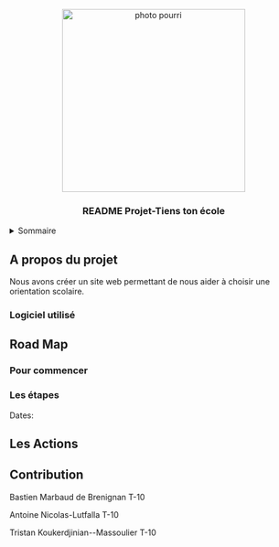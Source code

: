 <br />
<div align="center">
    <img src="images/logo_ATM.png" alt="photo pourri" width="320" height="320">

  <h3 align="center">README Projet-Tiens ton école</h3>
</div>

<!-- Sommaire -->
<details>
  <summary>Sommaire</summary>
  <ol>
    <li>
      A propos du projet
      <ul>
          <li>Logiciel utilisé</li>
      </ul>
    </li>
    <li>
        Roadmap
      <ul>
        <li>Pour commencer</li>
        <li>Les étapes</li>
      </ul>
    </li>
    <li>Les Actions</li>
    <li>Contribution</li>
  </ol>
</details>

<!-- A propos du projet -->
## A propos du projet
Nous avons créer un site web permettant de nous aider à choisir une orientation scolaire.

### Logiciel utilisé 

<!--Road Map -->
## Road Map

### Pour commencer


### Les étapes

Dates:

<!--Les Actions -->
## Les Actions 


<!--Contribution -->
## Contribution

Bastien Marbaud de Brenignan T-10

Antoine Nicolas-Lutfalla T-10

Tristan Koukerdjinian--Massoulier T-10
